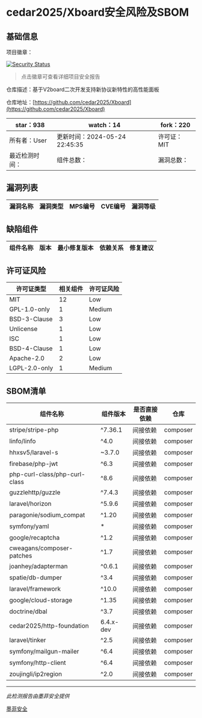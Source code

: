 # cedar2025/Xboard安全风险及SBOM

## 基础信息

项目徽章：

[![Security Status](https://www.murphysec.com/platform3/v31/badge/1794465082947248128.svg)](https://www.murphysec.com/console/report/1731748267798519808/1794465082947248128)

> 点击徽章可查看详细项目安全报告

仓库描述：基于V2board二次开发支持新协议新特性的高性能面板

仓库地址：[https://github.com/cedar2025/Xboard](https://github.com/cedar2025/Xboard)

| star：938 | watch：14 | fork：220 |
| ----------- | -------------- | ------------ |
| 所有者：User | 更新时间：2024-05-24 22:45:35 | 许可证：MIT |
| 最近检测时间： | 组件总数： | 漏洞总数： |




## 漏洞列表

| 漏洞名称 | 漏洞类型 | MPS编号 | CVE编号 | 漏洞等级 |
| ------- | ------ | ------- | ------ | ----- |





## 缺陷组件

| 组件名称 | 版本 | 最小修复版本 | 依赖关系 | 修复建议 |
| -------- | ---- | ------------ | -------- | -------- |





## 许可证风险

| 许可证类型 | 相关组件 | 许可证风险 |
| ---------- | -------- | ---------- |
|MIT|12|Low|
|GPL-1.0-only|1|Medium|
|BSD-3-Clause|3|Low|
|Unlicense|1|Low|
|ISC|1|Low|
|BSD-4-Clause|1|Low|
|Apache-2.0|2|Low|
|LGPL-2.0-only|1|Medium|




## SBOM清单

| 组件名称 | 组件版本 | 是否直接依赖 | 仓库 |
| -------- | -------- | ------------ | ---- |
|stripe/stripe-php|^7.36.1|间接依赖|composer|
|linfo/linfo|^4.0|间接依赖|composer|
|hhxsv5/laravel-s|~3.7.0|间接依赖|composer|
|firebase/php-jwt|^6.3|间接依赖|composer|
|php-curl-class/php-curl-class|^8.6|间接依赖|composer|
|guzzlehttp/guzzle|^7.4.3|间接依赖|composer|
|laravel/horizon|^5.9.6|间接依赖|composer|
|paragonie/sodium_compat|^1.20|间接依赖|composer|
|symfony/yaml|*|间接依赖|composer|
|google/recaptcha|^1.2|间接依赖|composer|
|cweagans/composer-patches|^1.7|间接依赖|composer|
|joanhey/adapterman|^0.6.1|间接依赖|composer|
|spatie/db-dumper|^3.4|间接依赖|composer|
|laravel/framework|^10.0|间接依赖|composer|
|google/cloud-storage|^1.35|间接依赖|composer|
|doctrine/dbal|^3.7|间接依赖|composer|
|cedar2025/http-foundation|6.4.x-dev|间接依赖|composer|
|laravel/tinker|^2.5|间接依赖|composer|
|symfony/mailgun-mailer|^6.4|间接依赖|composer|
|symfony/http-client|^6.4|间接依赖|composer|
|zoujingli/ip2region|^2.0|间接依赖|composer|


------

*此检测报告由墨菲安全提供*

[墨菲安全](www.murphysec.com)
